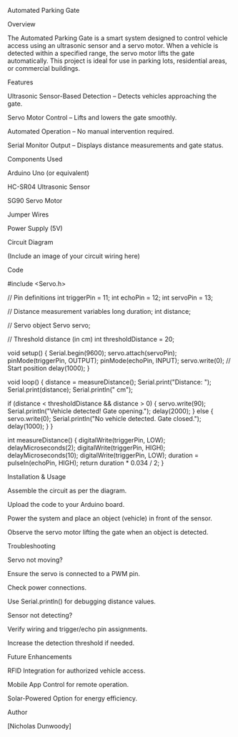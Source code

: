 Automated Parking Gate 

Overview

The Automated Parking Gate is a smart system designed to control vehicle access using an ultrasonic sensor and a servo motor. When a vehicle is detected within a specified range, the servo motor lifts the gate automatically. This project is ideal for use in parking lots, residential areas, or commercial buildings.

Features

 Ultrasonic Sensor-Based Detection – Detects vehicles approaching the gate.

 Servo Motor Control – Lifts and lowers the gate smoothly.

 Automated Operation – No manual intervention required.

 Serial Monitor Output – Displays distance measurements and gate status.

Components Used

Arduino Uno (or equivalent)

HC-SR04 Ultrasonic Sensor

SG90 Servo Motor

Jumper Wires

Power Supply (5V)

Circuit Diagram

(Include an image of your circuit wiring here)

Code

#include <Servo.h>

// Pin definitions
int triggerPin = 11;
int echoPin = 12;
int servoPin = 13;

// Distance measurement variables
long duration;
int distance;

// Servo object
Servo servo;

// Threshold distance (in cm)
int thresholdDistance = 20;

void setup() {
  Serial.begin(9600);
  servo.attach(servoPin);
  pinMode(triggerPin, OUTPUT);
  pinMode(echoPin, INPUT);
  servo.write(0); // Start position
  delay(1000);
}

void loop() {
  distance = measureDistance();
  Serial.print("Distance: ");
  Serial.print(distance);
  Serial.println(" cm");

  if (distance < thresholdDistance && distance > 0) {
    servo.write(90);
    Serial.println("Vehicle detected! Gate opening.");
    delay(2000);
  } else {
    servo.write(0);
    Serial.println("No vehicle detected. Gate closed.");
    delay(1000);
  }
}

int measureDistance() {
  digitalWrite(triggerPin, LOW);
  delayMicroseconds(2);
  digitalWrite(triggerPin, HIGH);
  delayMicroseconds(10);
  digitalWrite(triggerPin, LOW);
  duration = pulseIn(echoPin, HIGH);
  return duration * 0.034 / 2;
}

Installation & Usage

Assemble the circuit as per the diagram.

Upload the code to your Arduino board.

Power the system and place an object (vehicle) in front of the sensor.

Observe the servo motor lifting the gate when an object is detected.

Troubleshooting

Servo not moving?

Ensure the servo is connected to a PWM pin.

Check power connections.

Use Serial.println() for debugging distance values.

Sensor not detecting?

Verify wiring and trigger/echo pin assignments.

Increase the detection threshold if needed.

Future Enhancements

 RFID Integration for authorized vehicle access.

 Mobile App Control for remote operation.

 Solar-Powered Option for energy efficiency.



Author

[Nicholas Dunwoody]

